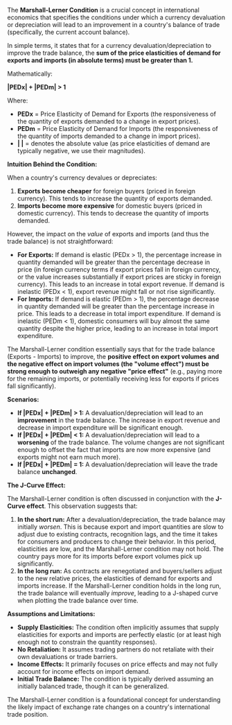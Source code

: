 The **Marshall-Lerner Condition** is a crucial concept in international economics that specifies the conditions under which a currency devaluation or depreciation will lead to an improvement in a country's balance of trade (specifically, the current account balance).

In simple terms, it states that for a currency devaluation/depreciation to improve the trade balance, the **sum of the price elasticities of demand for exports and imports (in absolute terms) must be greater than 1.**

Mathematically:

**|PEDx| + |PEDm| > 1**

Where:
*   **PEDx** = Price Elasticity of Demand for Exports (the responsiveness of the quantity of exports demanded to a change in export prices).
*   **PEDm** = Price Elasticity of Demand for Imports (the responsiveness of the quantity of imports demanded to a change in import prices).
*   **| |** = denotes the absolute value (as price elasticities of demand are typically negative, we use their magnitudes).

**Intuition Behind the Condition:**

When a country's currency devalues or depreciates:
1.  **Exports become cheaper** for foreign buyers (priced in foreign currency). This tends to increase the quantity of exports demanded.
2.  **Imports become more expensive** for domestic buyers (priced in domestic currency). This tends to decrease the quantity of imports demanded.

However, the impact on the *value* of exports and imports (and thus the trade balance) is not straightforward:

*   **For Exports:** If demand is elastic (PEDx > 1), the percentage increase in quantity demanded will be greater than the percentage decrease in price (in foreign currency terms if export prices fall in foreign currency, or the value increases substantially if export prices are sticky in foreign currency). This leads to an increase in total export revenue. If demand is inelastic (PEDx < 1), export revenue might fall or not rise significantly.
*   **For Imports:** If demand is elastic (PEDm > 1), the percentage decrease in quantity demanded will be greater than the percentage increase in price. This leads to a decrease in total import expenditure. If demand is inelastic (PEDm < 1), domestic consumers will buy almost the same quantity despite the higher price, leading to an increase in total import expenditure.

The Marshall-Lerner condition essentially says that for the trade balance (Exports - Imports) to improve, the **positive effect on export volumes and the negative effect on import volumes (the "volume effect") must be strong enough to outweigh any negative "price effect"** (e.g., paying more for the remaining imports, or potentially receiving less for exports if prices fall significantly).

**Scenarios:**

*   **If |PEDx| + |PEDm| > 1:** A devaluation/depreciation will lead to an **improvement** in the trade balance. The increase in export revenue and decrease in import expenditure will be significant enough.
*   **If |PEDx| + |PEDm| < 1:** A devaluation/depreciation will lead to a **worsening** of the trade balance. The volume changes are not significant enough to offset the fact that imports are now more expensive (and exports might not earn much more).
*   **If |PEDx| + |PEDm| = 1:** A devaluation/depreciation will leave the trade balance **unchanged**.

**The J-Curve Effect:**

The Marshall-Lerner condition is often discussed in conjunction with the **J-Curve effect**. This observation suggests that:
1.  **In the short run:** After a devaluation/depreciation, the trade balance may initially *worsen*. This is because export and import quantities are slow to adjust due to existing contracts, recognition lags, and the time it takes for consumers and producers to change their behavior. In this period, elasticities are low, and the Marshall-Lerner condition may not hold. The country pays more for its imports before export volumes pick up significantly.
2.  **In the long run:** As contracts are renegotiated and buyers/sellers adjust to the new relative prices, the elasticities of demand for exports and imports increase. If the Marshall-Lerner condition holds in the long run, the trade balance will eventually *improve*, leading to a J-shaped curve when plotting the trade balance over time.

**Assumptions and Limitations:**

*   **Supply Elasticities:** The condition often implicitly assumes that supply elasticities for exports and imports are perfectly elastic (or at least high enough not to constrain the quantity responses).
*   **No Retaliation:** It assumes trading partners do not retaliate with their own devaluations or trade barriers.
*   **Income Effects:** It primarily focuses on price effects and may not fully account for income effects on import demand.
*   **Initial Trade Balance:** The condition is typically derived assuming an initially balanced trade, though it can be generalized.

The Marshall-Lerner condition is a foundational concept for understanding the likely impact of exchange rate changes on a country's international trade position.